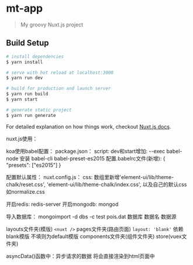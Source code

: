 # mt-app

> My groovy Nuxt.js project

## Build Setup

``` bash
# install dependencies
$ yarn install

# serve with hot reload at localhost:3000
$ yarn run dev

# build for production and launch server
$ yarn run build
$ yarn start

# generate static project
$ yarn run generate
```

For detailed explanation on how things work, checkout [Nuxt.js docs](https://nuxtjs.org).

nuxt.js使用：

koa使用babel配置：
package.json：
script: dev和start增加: --exec babel-node   安装 babel-cli  babel-preset-es2015
配置.babelrc文件(新增): { "presets": ["es2015"] }

配置默认属性：
nuxt.config.js：
css:  数组里新增'element-ui/lib/theme-chalk/reset.css', 'element-ui/lib/theme-chalk/index.css', 以及自己的默认css 如normalize.css

开启redis: redis-server
开启mongodb: mongod

导入数据库：
mongoimport -d dbs -c test pois.dat
              数据库  数据名  数据源

layouts文件夹(模版)  `<nuxt />`
pages文件夹(路由页面)
  `layout: 'blank'` 依赖blank模版 不填则为default模版
components文件夹(组件文件夹)
store(vuex文件夹)

asyncData()函数中：异步请求的数据 将会直接渲染到html页面中